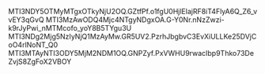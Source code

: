 MTI3NDY5OTMyMTgxOTkyNjU2OQ.GZtfPf.o1fgU0HjlElajRF8iT4FlyA6Q_Z6_vvEY3qGvQ
MTI3MzAwODQ4Mjc4NTgyNDgxOA.G-Y0Nr.nNzZwzi-k9rJyPwi_nMTMcofo_yoY8B5TYgu3U
MTI3NDg2Mjg5NzIyNjQ1MzAyMw.GR5UV2.PzrhJbgbvC3EvXiULLKe25DVjCoO4rlNoNT_Q0
MTI3MTAyNTI3ODY5MjM2NDM1OQ.GNPZyf.PxVWHU9rwacIbp9Thko73DeZvjS8ZgFoX2VBOY

